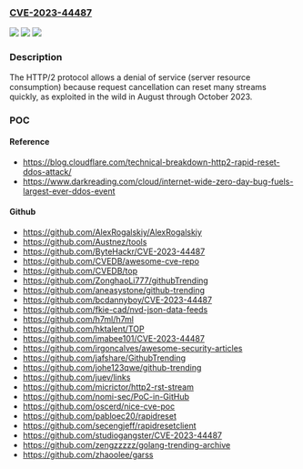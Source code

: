 ### [CVE-2023-44487](https://cve.mitre.org/cgi-bin/cvename.cgi?name=CVE-2023-44487)
![](https://img.shields.io/static/v1?label=Product&message=n%2Fa&color=blue)
![](https://img.shields.io/static/v1?label=Version&message=n%2Fa&color=blue)
![](https://img.shields.io/static/v1?label=Vulnerability&message=n%2Fa&color=brighgreen)

### Description

The HTTP/2 protocol allows a denial of service (server resource consumption) because request cancellation can reset many streams quickly, as exploited in the wild in August through October 2023.

### POC

#### Reference
- https://blog.cloudflare.com/technical-breakdown-http2-rapid-reset-ddos-attack/
- https://www.darkreading.com/cloud/internet-wide-zero-day-bug-fuels-largest-ever-ddos-event

#### Github
- https://github.com/AlexRogalskiy/AlexRogalskiy
- https://github.com/Austnez/tools
- https://github.com/ByteHackr/CVE-2023-44487
- https://github.com/CVEDB/awesome-cve-repo
- https://github.com/CVEDB/top
- https://github.com/ZonghaoLi777/githubTrending
- https://github.com/aneasystone/github-trending
- https://github.com/bcdannyboy/CVE-2023-44487
- https://github.com/fkie-cad/nvd-json-data-feeds
- https://github.com/h7ml/h7ml
- https://github.com/hktalent/TOP
- https://github.com/imabee101/CVE-2023-44487
- https://github.com/irgoncalves/awesome-security-articles
- https://github.com/jafshare/GithubTrending
- https://github.com/johe123qwe/github-trending
- https://github.com/juev/links
- https://github.com/micrictor/http2-rst-stream
- https://github.com/nomi-sec/PoC-in-GitHub
- https://github.com/oscerd/nice-cve-poc
- https://github.com/pabloec20/rapidreset
- https://github.com/secengjeff/rapidresetclient
- https://github.com/studiogangster/CVE-2023-44487
- https://github.com/zengzzzzz/golang-trending-archive
- https://github.com/zhaoolee/garss

